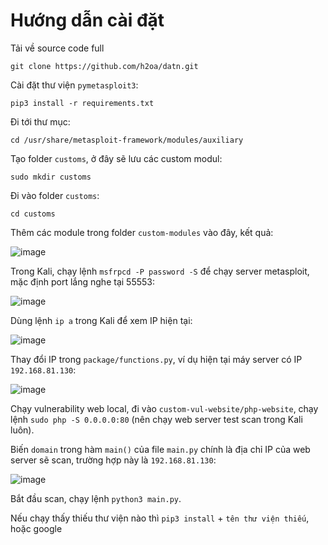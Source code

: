 # Hướng dẫn cài đặt

Tải về source code full

```
git clone https://github.com/h2oa/datn.git
```

Cài đặt thư viện `pymetasploit3`:

```
pip3 install -r requirements.txt
```

Đi tới thư mục:

`cd /usr/share/metasploit-framework/modules/auxiliary`

Tạo folder `customs`, ở đây sẽ lưu các custom modul:

```
sudo mkdir customs
```

Đi vào folder `customs`:

```
cd customs
```

Thêm các module trong folder `custom-modules` vào đây, kết quả:

![image](https://github.com/h2oa/datn/assets/114990730/1ab1e734-859d-429f-93d3-32414ad96325)

Trong Kali, chạy lệnh `msfrpcd -P password -S` để chạy server metasploit, mặc định port lắng nghe tại 55553:

![image](https://github.com/h2oa/datn/assets/114990730/6adc7934-d02f-4ac4-949d-585f3a3a509e)

Dùng lệnh `ip a` trong Kali để xem IP hiện tại:

![image](https://github.com/h2oa/datn/assets/114990730/b2656d64-ef8b-43f5-84ff-f1a4d83bab7d)

Thay đổi IP trong `package/functions.py`, ví dụ hiện tại máy server có IP `192.168.81.130`:

![image](https://github.com/h2oa/datn/assets/114990730/cfcbf6db-4e24-4820-a166-e42081bcd1ee)

Chạy vulnerability web local, đi vào `custom-vul-website/php-website`, chạy lệnh `sudo php -S 0.0.0.0:80` (nên chạy web server test scan trong Kali luôn).

Biến `domain` trong hàm `main()` của file `main.py` chính là địa chỉ IP của web server sẽ scan, trường hợp này là `192.168.81.130`:

![image](https://github.com/h2oa/datn/assets/114990730/b8bcbd4b-199a-4a6a-a597-76ab3747ff4a)

Bắt đầu scan, chạy lệnh `python3 main.py`.

Nếu chạy thấy thiếu thư viện nào thì `pip3 install` + `tên thư viện thiếu`, hoặc google

